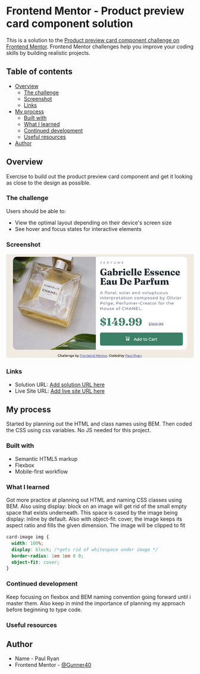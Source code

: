 # Frontend Mentor - Product preview card component solution

This is a solution to the [Product preview card component challenge on Frontend Mentor](https://www.frontendmentor.io/challenges/product-preview-card-component-GO7UmttRfa). Frontend Mentor challenges help you improve your coding skills by building realistic projects.

## Table of contents

- [Overview](#overview)
  - [The challenge](#the-challenge)
  - [Screenshot](#screenshot)
  - [Links](#links)
- [My process](#my-process)
  - [Built with](#built-with)
  - [What I learned](#what-i-learned)
  - [Continued development](#continued-development)
  - [Useful resources](#useful-resources)
- [Author](#author)

## Overview

Exercise to build out the product preview card component and get it looking as close to the design as possible.

### The challenge

Users should be able to:

- View the optimal layout depending on their device's screen size
- See hover and focus states for interactive elements

### Screenshot

![](./screenshot-product-preview.png)

### Links

- Solution URL: [Add solution URL here](https://your-solution-url.com)
- Live Site URL: [Add live site URL here](https://your-live-site-url.com)

## My process

Started by planning out the HTML and class names using BEM. Then coded the CSS using css variables. No JS needed for this project.

### Built with

- Semantic HTML5 markup
- Flexbox
- Mobile-first workflow

### What I learned

Got more practice at planning out HTML and naming CSS classes using BEM. Also using display: block on an image will get rid of the small empty space that exists underneath. This space is cased by the image being display: inline by default. Also with object-fit: cover, the image keeps its aspect ratio and fills the given dimension. The image will be clipped to fit

```css
card-image img {
  width: 100%;
  display: block; /*gets rid of whitespace under image */
  border-radius: 1em 1em 0 0;
  object-fit: cover;
}
```

### Continued development

Keep focusing on flexbox and BEM naming convention going forward until i master them. Also keep in mind the importance of planning my approach before beginning to type code.

### Useful resources

[](https://www.w3schools.com/css/css3_object-fit.asp)

## Author

- Name - Paul Ryan
- Frontend Mentor - [@Gunner40](https://www.frontendmentor.io/profile/Gunner40)
